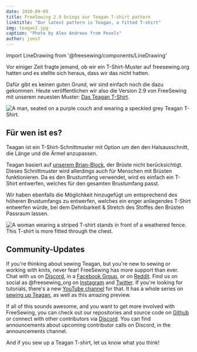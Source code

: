 ```yaml
---
date: 2020-09-09
title: FreeSewing 2.9 brings our Teagan T-shirt pattern
linktitle: "Our latest pattern is Teagan, a fitted T-shirt"
img: teagan2.jpg
caption: "Photo by Alex Andrews from Pexels"
author: joost
---
```


import LineDrawing from '@freesewing/components/LineDrawing'

Vor einiger Zeit fragte jemand, ob wir ein T-Shirt-Muster auf freesewing.org hatten und es stellte sich heraus, dass wir das nicht hatten.

Dafür gibt es keinen guten Grund, wir sind einfach noch die dazu gekommen. Heute veröffentlichen wir also die Version 2.9 von FreeSewing mit unserem neuesten Muster: [Das Teagan T-Shirt](/designs/teagan/).

<LineDrawing pattern='teagan' />

![A man, seated on a purple couch and wearing a speckled grey Teagan T-Shirt.](teagan1.jpg)

## Für wen ist es?

Teagan ist ein T-Shirt-Schnittmuster mit Option um den den Halsausschnitt, die Länge und die Ärmel anzupassen.

Teagan basiert auf [unserem Brian-Block](/designs/brian/), der Brüste nicht berücksichtigt. Dieses Schnittmuster wird allerdings auch für Menschen mit Brüsten funktionieren. Da es den Brustumfang verwendet, wird es einfach ein T-Shirt entwerfen, welches für den gesamten Brustumfang passt.

Wir haben ebenfalls die Möglichkeit hinzugefügt um entsprechend des höheren Brustumfangs zu entwerfen, welches ein enger anliegendes T-Shirt entwerfen würde, bei dem Dehnbarkeit & Stretch des Stoffes den Brüsten Passraum lassen.

![A woman wearing a striped T-shirt stands in front of a weathered fence. This T-shirt is more fitted through the chest.](teagan3.jpg)

## Community-Updates

If you're thinking about sewing Teagan, but you're new to sewing or working with knits, never fear! FreeSewing has more support than ever. Chat with us on [Discord](https://discord.freesewing.org/), in a [Facebook Group](https://www.facebook.com/groups/627769821272714), or on [Reddit](https://www.reddit.com/r/freesewing/). Find us on social as @freesewing_org on [Instagram](https://www.instagram.com/freesewing_org/) and [Twitter](https://twitter.com/freesewing_org). If you're looking for tutorials, there's a new [YouTube channel](https://www.youtube.com/channel/UCLAyxEL72gHvuKBpa-GmCvQ) for that. It has a whole series on [sewing up Teagan](https://www.youtube.com/playlist?list=PLY9EmRuXR20Y7FonIHD6mX9yIpFh_emX1), as well as this amazing preview.

<YouTube id='3UGJSNxNe8I' />

If all of this sounds awesome, and you want to get more involved with FreeSewing, you can check out our repositories and source code on [Github](https://github.com/freesewing/) or connect with other contributors via [Discord](https://discord.freesewing.org/). You can find announcements about upcoming contributor calls on Discord, in the announcements channel.

And if you sew up a Teagan T-shirt, let us know what you think!
